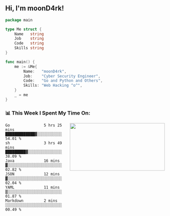 <h2> Hi, I'm moonD4rk!</h2>

```go
package main

type Me struct {
	Name   string
	Job    string
	Code   string
	Skills string
}

func main() {
	me := &Me{
		Name:   "moonD4rk",
		Job:    "Cyber Security Engineer",
		Code:   "Go and Python and Others",
		Skills: "Web Hacking ^o^",
	}
	_ = me
}
```

<h3>📊 This Week I Spent My Time On:</h3>
<img align='right' src="https://github-readme-stats.vercel.app/api?username=moond4rk&show_icons=true&theme=radical", width="300" height="150">

<!--START_SECTION:waka-->

```text
Go               5 hrs 25 mins   █████████████▓░░░░░░░░░░░   54.01 %
sh               3 hrs 49 mins   █████████▓░░░░░░░░░░░░░░░   38.09 %
Java             16 mins         ▓░░░░░░░░░░░░░░░░░░░░░░░░   02.82 %
JSON             12 mins         ▓░░░░░░░░░░░░░░░░░░░░░░░░   02.04 %
YAML             11 mins         ▒░░░░░░░░░░░░░░░░░░░░░░░░   01.87 %
Markdown         2 mins          ░░░░░░░░░░░░░░░░░░░░░░░░░   00.49 %
```

<!--END_SECTION:waka-->

